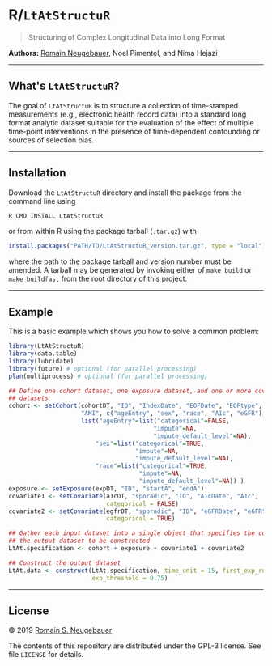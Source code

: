 
<!-- README.md is generated from README.Rmd. Please edit that file -->
R/`LtAtStructuR`
================

> Structuring of Complex Longitudinal Data into Long Format

**Authors:** [Romain Neugebauer](https://divisionofresearch.kaiserpermanente.org/researchers/neugebauer-romain), Noel Pimentel, and Nima Hejazi

------------------------------------------------------------------------

What's `LtAtStructuR`?
----------------------

The goal of `LtAtStructuR` is to structure a collection of time-stamped measurements (e.g., electronic health record data) into a standard long format analytic dataset suitable for the evaluation of the effect of multiple time-point interventions in the presence of time-dependent confounding or sources of selection bias.

------------------------------------------------------------------------

Installation
------------

Download the `LtAtStructuR` directory and install the package from the command line using

``` bash
R CMD INSTALL LtAtStructuR
```

or from within R using the package tarball (`.tar.gz`) with

``` r
install.packages("PATH/TO/LtAtStructuR_version.tar.gz", type = "local")
```

where the path to the package tarball and version number must be amended. A tarball may be generated by invoking either of `make build` or `make buildfast` from the root directory of this project.

------------------------------------------------------------------------

Example
-------

This is a basic example which shows you how to solve a common problem:

``` r
library(LtAtStructuR)
library(data.table)
library(lubridate)
library(future) # optional (for parallel processing)
plan(multiprocess) # optional (for parallel processing)

## Define one cohort dataset, one exposure dataset, and one or more covariate
## datasets
cohort <- setCohort(cohortDT, "ID", "IndexDate", "EOFDate", "EOFtype",
                    "AMI", c("ageEntry", "sex", "race", "A1c", "eGFR"),
                    list("ageEntry"=list("categorical"=FALSE,
                                        "impute"=NA,
                                        "impute_default_level"=NA),
                        "sex"=list("categorical"=TRUE,
                                   "impute"=NA,
                                   "impute_default_level"=NA),
                        "race"=list("categorical"=TRUE,
                                    "impute"=NA,
                                    "impute_default_level"=NA)) )
exposure <- setExposure(expDT, "ID", "startA", "endA")
covariate1 <- setCovariate(a1cDT, "sporadic", "ID", "A1cDate", "A1c",
                           categorical = FALSE)
covariate2 <- setCovariate(egfrDT, "sporadic", "ID", "eGFRDate", "eGFR",
                           categorical = TRUE)

## Gather each input dataset into a single object that specifies the content of
## the output dataset to be constructed
LtAt.specification <- cohort + exposure + covariate1 + covariate2

## Construct the output dataset
LtAt.data <- construct(LtAt.specification, time_unit = 15, first_exp_rule = 1,
                       exp_threshold = 0.75)
```

------------------------------------------------------------------------

License
-------

© 2019 [Romain S. Neugebauer](https://divisionofresearch.kaiserpermanente.org/researchers/neugebauer-romain)

The contents of this repository are distributed under the GPL-3 license. See file `LICENSE` for details.
